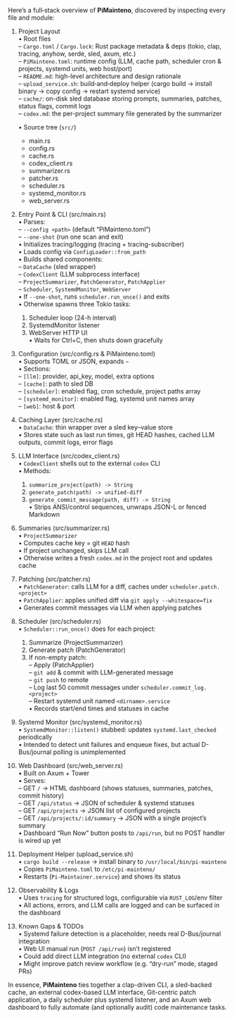 Here’s a full‐stack overview of **PiMainteno**, discovered by inspecting every file and module:

1. Project Layout  
   • Root files  
     – `Cargo.toml` / `Cargo.lock`: Rust package metadata & deps (tokio, clap, tracing, anyhow, serde, sled, axum, etc.)  
     – `PiMainteno.toml`: runtime config (LLM, cache path, scheduler cron & projects, systemd units, web host/port)  
     – `README.md`: high-level architecture and design rationale  
     – `upload_service.sh`: build‐and‐deploy helper (cargo build → install binary → copy config → restart systemd service)  
     – `cache/`: on-disk sled database storing prompts, summaries, patches, status flags, commit logs  
     – `codex.md`: the per-project summary file generated by the summarizer  

   • Source tree (`src/`)  
     - main.rs  
     - config.rs  
     - cache.rs  
     - codex_client.rs  
     - summarizer.rs  
     - patcher.rs  
     - scheduler.rs  
     - systemd_monitor.rs  
     - web_server.rs  

2. Entry Point & CLI (src/main.rs)  
   • Parses:  
     – `--config <path>` (default “PiMainteno.toml”)  
     – `--one-shot` (run one scan and exit)  
   • Initializes tracing/logging (tracing + tracing-subscriber)  
   • Loads config via `ConfigLoader::from_path`  
   • Builds shared components:  
     – `DataCache` (sled wrapper)  
     – `CodexClient` (LLM subprocess interface)  
     – `ProjectSummarizer`, `PatchGenerator`, `PatchApplier`  
     – `Scheduler`, `SystemdMonitor`, `WebServer`  
   • If `--one-shot`, runs `scheduler.run_once()` and exits  
   • Otherwise spawns three Tokio tasks:  
     1. Scheduler loop (24-h interval)  
     2. SystemdMonitor listener  
     3. WebServer HTTP UI  
   • Waits for Ctrl+C, then shuts down gracefully  

3. Configuration (src/config.rs & PiMainteno.toml)  
   • Supports TOML or JSON, expands `~`  
   • Sections:  
     – `[llm]`: provider, api_key, model, extra options  
     – `[cache]`: path to sled DB  
     – `[scheduler]`: enabled flag, cron schedule, project paths array  
     – `[systemd_monitor]`: enabled flag, systemd unit names array  
     – `[web]`: host & port  

4. Caching Layer (src/cache.rs)  
   • `DataCache`: thin wrapper over a sled key–value store  
   • Stores state such as last run times, git HEAD hashes, cached LLM outputs, commit logs, error flags  

5. LLM Interface (src/codex_client.rs)  
   • `CodexClient` shells out to the external `codex` CLI  
   • Methods:  
     1. `summarize_project(path) -> String`  
     2. `generate_patch(path) -> unified-diff`  
     3. `generate_commit_message(path, diff) -> String`  
   • Strips ANSI/control sequences, unwraps JSON-L or fenced Markdown  

6. Summaries (src/summarizer.rs)  
   • `ProjectSummarizer`  
   • Computes cache key = git `HEAD` hash  
   • If project unchanged, skips LLM call  
   • Otherwise writes a fresh `codex.md` in the project root and updates cache  

7. Patching (src/patcher.rs)  
   • `PatchGenerator`: calls LLM for a diff, caches under `scheduler.patch.<project>`  
   • `PatchApplier`: applies unified diff via `git apply --whitespace=fix`  
   • Generates commit messages via LLM when applying patches  

8. Scheduler (src/scheduler.rs)  
   • `Scheduler::run_once()` does for each project:  
     1. Summarize (ProjectSummarizer)  
     2. Generate patch (PatchGenerator)  
     3. If non-empty patch:  
        – Apply (PatchApplier)  
        – `git add` & commit with LLM-generated message  
        – `git push` to remote  
        – Log last 50 commit messages under `scheduler.commit_log.<project>`  
        – Restart systemd unit named `<dirname>.service`  
   • Records start/end times and statuses in cache  

9. Systemd Monitor (src/systemd_monitor.rs)  
   • `SystemdMonitor::listen()` stubbed: updates `systemd.last_checked` periodically  
   • Intended to detect unit failures and enqueue fixes, but actual D-Bus/journal polling is unimplemented  

10. Web Dashboard (src/web_server.rs)  
   • Built on Axum + Tower  
   • Serves:  
     – GET `/` → HTML dashboard (shows statuses, summaries, patches, commit history)  
     – GET `/api/status` → JSON of scheduler & systemd statuses  
     – GET `/api/projects` → JSON list of configured projects  
     – GET `/api/projects/:id/summary` → JSON with a single project’s summary  
   • Dashboard “Run Now” button posts to `/api/run`, but no POST handler is wired up yet  

11. Deployment Helper (upload_service.sh)  
   • `cargo build --release` → install binary to `/usr/local/bin/pi-mainteno`  
   • Copies `PiMainteno.toml` to `/etc/pi-mainteno/`  
   • Restarts (`Pi-Maintainer.service`) and shows its status  

12. Observability & Logs  
   • Uses `tracing` for structured logs, configurable via `RUST_LOG`/env filter  
   • All actions, errors, and LLM calls are logged and can be surfaced in the dashboard  

13. Known Gaps & TODOs  
   • Systemd failure detection is a placeholder, needs real D-Bus/journal integration  
   • Web UI manual run (`POST /api/run`) isn’t registered  
   • Could add direct LLM integration (no external `codex` CLI)  
   • Might improve patch review workflow (e.g. “dry-run” mode, staged PRs)  

In essence, **PiMainteno** ties together a clap-driven CLI, a sled-backed cache, an external codex-based LLM interface, Git-centric patch application, a daily scheduler plus systemd listener, and an Axum web dashboard to fully automate (and optionally audit) code maintenance tasks.